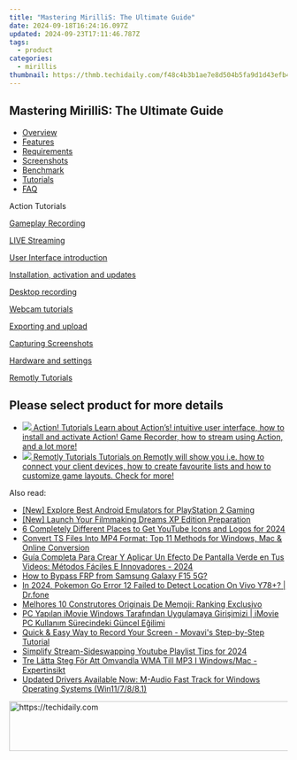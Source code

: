 ```yaml
---
title: "Mastering MirilliS: The Ultimate Guide"
date: 2024-09-18T16:24:16.097Z
updated: 2024-09-23T17:11:46.787Z
tags:
  - product
categories:
  - mirillis
thumbnail: https://thmb.techidaily.com/f48c4b3b1ae7e8d504b5fa9d1d43efb4b89cbd743a49407bfffb933b836abc89.png
---
```


## Mastering MirilliS: The Ultimate Guide

* [Overview](https://tools.techidaily.com/mirillis/products/)
* [Features](https://tools.techidaily.com/mirillis/products/)
* [Requirements](https://tools.techidaily.com/mirillis/products/)
* [Screenshots](https://tools.techidaily.com/mirillis/products/)
* [Benchmark](https://tools.techidaily.com/mirillis/products/)
* [Tutorials](https://tools.techidaily.com/mirillis/products/)
* [FAQ](https://tools.techidaily.com/mirillis/products/)

Action Tutorials

[Gameplay Recording](https://tools.techidaily.com/mirillis/products/) 

[LIVE Streaming](https://tools.techidaily.com/mirillis/products/) 

[User Interface introduction](https://tools.techidaily.com/mirillis/products/) 

[Installation, activation and updates](https://tools.techidaily.com/mirillis/products/) 

[Desktop recording](https://tools.techidaily.com/mirillis/products/) 

[Webcam tutorials](https://tools.techidaily.com/mirillis/products/) 

[Exporting and upload](https://tools.techidaily.com/mirillis/products/) 

[Capturing Screenshots](https://tools.techidaily.com/mirillis/products/) 

[Hardware and settings](https://tools.techidaily.com/mirillis/products/) 

[Remotly Tutorials](https://remotly.com/tutorials/getting-started-with-remotly-for-windows-pc) 

## Please select  product for more details

* [![](https://mirillis.com/res/old/media/images/store/action_box.png) Action! Tutorials Learn about Action’s! intuitive user interface, how to install and activate Action! Game Recorder, how to stream using Action, and a lot more!](https://tools.techidaily.com/mirillis/products/)
* [![](https://mirillis.com/res/old/media/images/store/monflo_box.png) Remotly Tutorials Tutorials on Remotly will show you i.e. how to connect your client devices, how to create favourite lists and how to customize game layouts. Check for more!](https://remotly.com/tutorials/getting-started-with-remotly-for-windows-pc)

<ins class="adsbygoogle"
     style="display:block"
     data-ad-format="autorelaxed"
     data-ad-client="ca-pub-7571918770474297"
     data-ad-slot="1223367746"></ins>

<ins class="adsbygoogle"
     style="display:block"
     data-ad-client="ca-pub-7571918770474297"
     data-ad-slot="8358498916"
     data-ad-format="auto"
     data-full-width-responsive="true"></ins>

<span class="atpl-alsoreadstyle">Also read:</span>
<div><ul>
<li><a href="https://screen-video-capture.techidaily.com/new-explore-best-android-emulators-for-playstation-2-gaming/"><u>[New] Explore Best Android Emulators for PlayStation 2 Gaming</u></a></li>
<li><a href="https://extra-approaches.techidaily.com/new-launch-your-filmmaking-dreams-xp-edition-preparation/"><u>[New] Launch Your Filmmaking Dreams XP Edition Preparation</u></a></li>
<li><a href="https://facebook-video-share.techidaily.com/6-completely-different-places-to-get-youtube-icons-and-logos-for-2024/"><u>6 Completely Different Places to Get YouTube Icons and Logos for 2024</u></a></li>
<li><a href="https://win-help.techidaily.com/convert-ts-files-into-mp4-format-top-11-methods-for-windows-mac-and-online-conversion/"><u>Convert TS Files Into MP4 Format: Top 11 Methods for Windows, Mac & Online Conversion</u></a></li>
<li><a href="https://win-help.techidaily.com/guia-completa-para-crear-y-aplicar-un-efecto-de-pantalla-verde-en-tus-videos-metodos-faciles-e-innovadores-2024/"><u>Guía Completa Para Crear Y Aplicar Un Efecto De Pantalla Verde en Tus Videos: Métodos Fáciles E Innovadores - 2024</u></a></li>
<li><a href="https://bypass-frp.techidaily.com/how-to-bypass-frp-from-samsung-galaxy-f15-5g-by-drfone-android/"><u>How to Bypass FRP from Samsung Galaxy F15 5G?</u></a></li>
<li><a href="https://change-location.techidaily.com/in-2024-pokemon-go-error-12-failed-to-detect-location-on-vivo-y78plus-drfone-by-drfone-virtual-android/"><u>In 2024, Pokemon Go Error 12 Failed to Detect Location On Vivo Y78+? | Dr.fone</u></a></li>
<li><a href="https://win-help.techidaily.com/melhores-10-construtores-originais-de-memoji-ranking-exclusivo/"><u>Melhores 10 Construtores Originais De Memoji: Ranking Exclusivo</u></a></li>
<li><a href="https://win-help.techidaily.com/pc-yapilan-imovie-windows-tarafindan-uygulamaya-girisimizi-imovie-pc-kullanim-surecindeki-guncel-egilimi/"><u>PC Yapılan iMovie Windows Tarafından Uygulamaya Girişimizi | iMovie PC Kullanım Sürecindeki Güncel Eğilimi</u></a></li>
<li><a href="https://win-help.techidaily.com/quick-and-easy-way-to-record-your-screen-movavis-step-by-step-tutorial/"><u>Quick & Easy Way to Record Your Screen - Movavi's Step-by-Step Tutorial</u></a></li>
<li><a href="https://facebook-record-videos.techidaily.com/simplify-stream-sideswapping-youtube-playlist-tips-for-2024/"><u>Simplify Stream-Sideswapping Youtube Playlist Tips for 2024</u></a></li>
<li><a href="https://win-help.techidaily.com/tre-latta-steg-for-att-omvandla-wma-till-mp3-i-windowsmac-expertinsikt/"><u>Tre Lätta Steg För Att Omvandla WMA Till MP3 I Windows/Mac - Expertinsikt</u></a></li>
<li><a href="https://driver-download.techidaily.com/updated-drivers-available-now-m-audio-fast-track-for-windows-operating-systems-win117881/"><u>Updated Drivers Available Now: M-Audio Fast Track for Windows Operating Systems (Win11/7/8/8.1)</u></a></li>
</ul></div>

<!-- affiliate ads begin -->
<a href="https://imp.i357552.net/c/5597632/977686/11832" target="_top" id="977686">
  <img src="//a.impactradius-go.com/display-ad/11832-977686" border="0" alt="https://techidaily.com" width="728" height="90"/>
</a>
<img height="0" width="0" src="https://imp.i357552.net/i/5597632/977686/11832" style="position:absolute;visibility:hidden;" border="0" />
<!-- affiliate ads end -->

